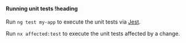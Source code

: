 <!-- .documentation/tests/running-unit-tests.md -->
#### Running unit tests !heading

Run `ng test my-app` to execute the unit tests via [Jest](https://jestjs.io).

Run `nx affected:test` to execute the unit tests affected by a change.
